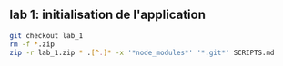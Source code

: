 ## lab 1: initialisation de l'application

```bash
git checkout lab_1
rm -f *.zip
zip -r lab_1.zip * .[^.]* -x '*node_modules*' '*.git*' SCRIPTS.md
```